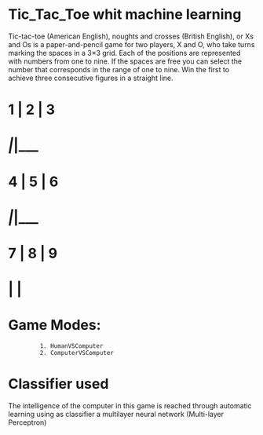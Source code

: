 # Tic_Tac_Toe whit machine learning
Tic-tac-toe (American English), noughts and crosses (British English), or Xs and Os is a paper-and-pencil game for two players, X and O, who take turns marking the spaces  in a 3×3 grid. Each of the positions are represented with numbers from one to nine. If the spaces are free you can select the number that corresponds in the range of one to nine. Win the first to achieve three consecutive figures in a straight line.
 # 1  | 2 | 3
 # ___|___|___
 # 4  | 5 | 6
 # ___|___|___
 # 7  | 8 | 9
 #    |   |
# Game Modes:
             1. HumanVSComputer
             2. ComputerVSComputer

# Classifier used
The intelligence of the computer in this game is reached through automatic learning using as classifier a multilayer neural network (Multi-layer Perceptron)
  
